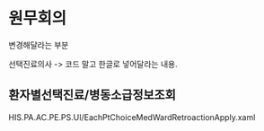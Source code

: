 



# 원무회의

변경해달라는 부분

선택진료의사 -> 코드 말고 한글로 넣어달라는 내용.






## 환자별선택진료/병동소급정보조회

HIS.PA.AC.PE.PS.UI/EachPtChoiceMedWardRetroactionApply.xaml